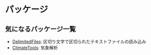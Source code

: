# パッケージ

<!--
## パッケージとは

## インストール

-->


## 気になるパッケージ一覧
 * [DelimitedFiles](https://docs.julialang.org/en/v1/stdlib/DelimitedFiles/): 区切り文字で区切られたテキストファイルの読み込み
 * [ClimateTools](https://github.com/JuliaClimate/ClimateTools.jl): 気象解析
